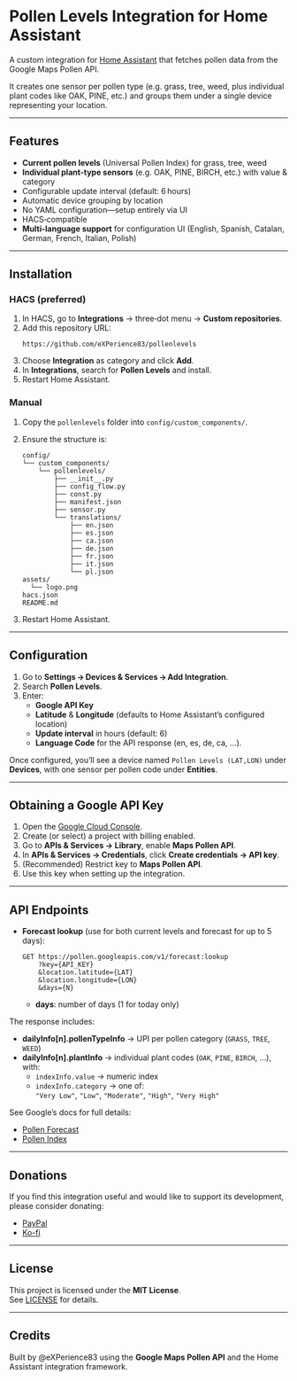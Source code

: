 # Pollen Levels Integration for Home Assistant

A custom integration for [Home Assistant](https://www.home-assistant.io) that fetches pollen data from the Google Maps Pollen API.

It creates one sensor per pollen type (e.g. grass, tree, weed, plus individual plant codes like OAK, PINE, etc.) and groups them under a single device representing your location.

---

## Features

- **Current pollen levels** (Universal Pollen Index) for grass, tree, weed  
- **Individual plant‑type sensors** (e.g. OAK, PINE, BIRCH, etc.) with value & category  
- Configurable update interval (default: 6 hours)  
- Automatic device grouping by location  
- No YAML configuration—setup entirely via UI  
- HACS‑compatible  
- **Multi-language support** for configuration UI (English, Spanish, Catalan, German, French, Italian, Polish)

---

## Installation

### HACS (preferred)

1. In HACS, go to **Integrations** → three‑dot menu → **Custom repositories**.  
2. Add this repository URL:  
   ```
   https://github.com/eXPerience83/pollenlevels
   ```  
3. Choose **Integration** as category and click **Add**.  
4. In **Integrations**, search for **Pollen Levels** and install.  
5. Restart Home Assistant.

### Manual

1. Copy the `pollenlevels` folder into `config/custom_components/`.  
2. Ensure the structure is:
   ```
   config/
   └── custom_components/
       └── pollenlevels/
           ├── __init__.py
           ├── config_flow.py
           ├── const.py
           ├── manifest.json
           ├── sensor.py
           └── translations/
               ├── en.json
               ├── es.json
               ├── ca.json
               ├── de.json
               ├── fr.json
               ├── it.json
               └── pl.json
   assets/
     └── logo.png
   hacs.json
   README.md
   ```

3. Restart Home Assistant.

---

## Configuration

1. Go to **Settings → Devices & Services → Add Integration**.  
2. Search **Pollen Levels**.  
3. Enter:
   - **Google API Key**  
   - **Latitude** & **Longitude** (defaults to Home Assistant’s configured location)  
   - **Update interval** in hours (default: 6)
   - **Language Code** for the API response (en, es, de, ca, …).

Once configured, you’ll see a device named `Pollen Levels (LAT,LON)` under **Devices**, with one sensor per pollen code under **Entities**.

---

## Obtaining a Google API Key

1. Open the [Google Cloud Console](https://console.cloud.google.com/).  
2. Create (or select) a project with billing enabled.  
3. Go to **APIs & Services → Library**, enable **Maps Pollen API**.  
4. In **APIs & Services → Credentials**, click **Create credentials → API key**.  
5. (Recommended) Restrict key to **Maps Pollen API**.  
6. Use this key when setting up the integration.

---

## API Endpoints

- **Forecast lookup** (use for both current levels and forecast for up to 5 days):
  ```
  GET https://pollen.googleapis.com/v1/forecast:lookup
      ?key={API_KEY}
      &location.latitude={LAT}
      &location.longitude={LON}
      &days={N}
  ```
  - **days**: number of days (1 for today only)

The response includes:

- **dailyInfo[n].pollenTypeInfo** → UPI per pollen category (`GRASS`, `TREE`, `WEED`)
- **dailyInfo[n].plantInfo** → individual plant codes (`OAK`, `PINE`, `BIRCH`, …), with:
  - `indexInfo.value` → numeric index  
  - `indexInfo.category` → one of:  
    `"Very Low"`, `"Low"`, `"Moderate"`, `"High"`, `"Very High"`

See Google’s docs for full details:  
- [Pollen Forecast](https://developers.google.com/maps/documentation/pollen/forecast)  
- [Pollen Index](https://developers.google.com/maps/documentation/pollen/pollen-index)

---

## Donations

If you find this integration useful and would like to support its development, please consider donating:
- [PayPal](https://paypal.me/eXPerience83)
- [Ko-fi](https://ko-fi.com/experience83)

---

## License

This project is licensed under the **MIT License**.  
See [LICENSE](LICENSE) for details.

---

## Credits

Built by @eXPerience83 using the **Google Maps Pollen API** and the Home Assistant integration framework.
